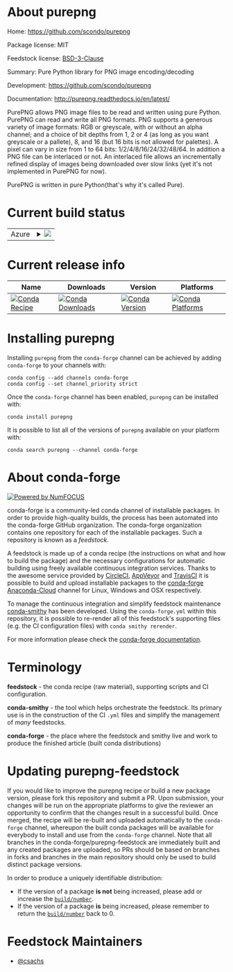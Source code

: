 About purepng
=============

Home: https://github.com/scondo/purepng

Package license: MIT

Feedstock license: [BSD-3-Clause](https://github.com/conda-forge/purepng-feedstock/blob/master/LICENSE.txt)

Summary: Pure Python library for PNG image encoding/decoding

Development: https://github.com/scondo/purepng

Documentation: http://purepng.readthedocs.io/en/latest/

PurePNG allows PNG image files to be read and written using pure Python. PurePNG can read and write all PNG formats. PNG supports a generous variety of image formats: RGB or greyscale, with or without an alpha channel; and a choice of bit depths from 1, 2 or 4 (as long as you want greyscale or a pallete), 8, and 16 (but 16 bits is not allowed for palettes). A pixel can vary in size from 1 to 64 bits: 1/2/4/8/16/24/32/48/64. In addition a PNG file can be interlaced or not. An interlaced file allows an incrementally refined display of images being downloaded over slow links (yet it's not implemented in PurePNG for now).

PurePNG is written in pure Python(that's why it's called Pure).


Current build status
====================


<table>
    
  <tr>
    <td>Azure</td>
    <td>
      <details>
        <summary>
          <a href="https://dev.azure.com/conda-forge/feedstock-builds/_build/latest?definitionId=832&branchName=master">
            <img src="https://dev.azure.com/conda-forge/feedstock-builds/_apis/build/status/purepng-feedstock?branchName=master">
          </a>
        </summary>
        <table>
          <thead><tr><th>Variant</th><th>Status</th></tr></thead>
          <tbody><tr>
              <td>linux_64_python3.10.____cpython</td>
              <td>
                <a href="https://dev.azure.com/conda-forge/feedstock-builds/_build/latest?definitionId=832&branchName=master">
                  <img src="https://dev.azure.com/conda-forge/feedstock-builds/_apis/build/status/purepng-feedstock?branchName=master&jobName=linux&configuration=linux_64_python3.10.____cpython" alt="variant">
                </a>
              </td>
            </tr><tr>
              <td>linux_64_python3.7.____73_pypy</td>
              <td>
                <a href="https://dev.azure.com/conda-forge/feedstock-builds/_build/latest?definitionId=832&branchName=master">
                  <img src="https://dev.azure.com/conda-forge/feedstock-builds/_apis/build/status/purepng-feedstock?branchName=master&jobName=linux&configuration=linux_64_python3.7.____73_pypy" alt="variant">
                </a>
              </td>
            </tr><tr>
              <td>linux_64_python3.7.____cpython</td>
              <td>
                <a href="https://dev.azure.com/conda-forge/feedstock-builds/_build/latest?definitionId=832&branchName=master">
                  <img src="https://dev.azure.com/conda-forge/feedstock-builds/_apis/build/status/purepng-feedstock?branchName=master&jobName=linux&configuration=linux_64_python3.7.____cpython" alt="variant">
                </a>
              </td>
            </tr><tr>
              <td>linux_64_python3.8.____cpython</td>
              <td>
                <a href="https://dev.azure.com/conda-forge/feedstock-builds/_build/latest?definitionId=832&branchName=master">
                  <img src="https://dev.azure.com/conda-forge/feedstock-builds/_apis/build/status/purepng-feedstock?branchName=master&jobName=linux&configuration=linux_64_python3.8.____cpython" alt="variant">
                </a>
              </td>
            </tr><tr>
              <td>linux_64_python3.9.____cpython</td>
              <td>
                <a href="https://dev.azure.com/conda-forge/feedstock-builds/_build/latest?definitionId=832&branchName=master">
                  <img src="https://dev.azure.com/conda-forge/feedstock-builds/_apis/build/status/purepng-feedstock?branchName=master&jobName=linux&configuration=linux_64_python3.9.____cpython" alt="variant">
                </a>
              </td>
            </tr><tr>
              <td>osx_64_python3.10.____cpython</td>
              <td>
                <a href="https://dev.azure.com/conda-forge/feedstock-builds/_build/latest?definitionId=832&branchName=master">
                  <img src="https://dev.azure.com/conda-forge/feedstock-builds/_apis/build/status/purepng-feedstock?branchName=master&jobName=osx&configuration=osx_64_python3.10.____cpython" alt="variant">
                </a>
              </td>
            </tr><tr>
              <td>osx_64_python3.7.____73_pypy</td>
              <td>
                <a href="https://dev.azure.com/conda-forge/feedstock-builds/_build/latest?definitionId=832&branchName=master">
                  <img src="https://dev.azure.com/conda-forge/feedstock-builds/_apis/build/status/purepng-feedstock?branchName=master&jobName=osx&configuration=osx_64_python3.7.____73_pypy" alt="variant">
                </a>
              </td>
            </tr><tr>
              <td>osx_64_python3.7.____cpython</td>
              <td>
                <a href="https://dev.azure.com/conda-forge/feedstock-builds/_build/latest?definitionId=832&branchName=master">
                  <img src="https://dev.azure.com/conda-forge/feedstock-builds/_apis/build/status/purepng-feedstock?branchName=master&jobName=osx&configuration=osx_64_python3.7.____cpython" alt="variant">
                </a>
              </td>
            </tr><tr>
              <td>osx_64_python3.8.____cpython</td>
              <td>
                <a href="https://dev.azure.com/conda-forge/feedstock-builds/_build/latest?definitionId=832&branchName=master">
                  <img src="https://dev.azure.com/conda-forge/feedstock-builds/_apis/build/status/purepng-feedstock?branchName=master&jobName=osx&configuration=osx_64_python3.8.____cpython" alt="variant">
                </a>
              </td>
            </tr><tr>
              <td>osx_64_python3.9.____cpython</td>
              <td>
                <a href="https://dev.azure.com/conda-forge/feedstock-builds/_build/latest?definitionId=832&branchName=master">
                  <img src="https://dev.azure.com/conda-forge/feedstock-builds/_apis/build/status/purepng-feedstock?branchName=master&jobName=osx&configuration=osx_64_python3.9.____cpython" alt="variant">
                </a>
              </td>
            </tr><tr>
              <td>win_64_python3.10.____cpython</td>
              <td>
                <a href="https://dev.azure.com/conda-forge/feedstock-builds/_build/latest?definitionId=832&branchName=master">
                  <img src="https://dev.azure.com/conda-forge/feedstock-builds/_apis/build/status/purepng-feedstock?branchName=master&jobName=win&configuration=win_64_python3.10.____cpython" alt="variant">
                </a>
              </td>
            </tr><tr>
              <td>win_64_python3.7.____73_pypy</td>
              <td>
                <a href="https://dev.azure.com/conda-forge/feedstock-builds/_build/latest?definitionId=832&branchName=master">
                  <img src="https://dev.azure.com/conda-forge/feedstock-builds/_apis/build/status/purepng-feedstock?branchName=master&jobName=win&configuration=win_64_python3.7.____73_pypy" alt="variant">
                </a>
              </td>
            </tr><tr>
              <td>win_64_python3.7.____cpython</td>
              <td>
                <a href="https://dev.azure.com/conda-forge/feedstock-builds/_build/latest?definitionId=832&branchName=master">
                  <img src="https://dev.azure.com/conda-forge/feedstock-builds/_apis/build/status/purepng-feedstock?branchName=master&jobName=win&configuration=win_64_python3.7.____cpython" alt="variant">
                </a>
              </td>
            </tr><tr>
              <td>win_64_python3.8.____cpython</td>
              <td>
                <a href="https://dev.azure.com/conda-forge/feedstock-builds/_build/latest?definitionId=832&branchName=master">
                  <img src="https://dev.azure.com/conda-forge/feedstock-builds/_apis/build/status/purepng-feedstock?branchName=master&jobName=win&configuration=win_64_python3.8.____cpython" alt="variant">
                </a>
              </td>
            </tr><tr>
              <td>win_64_python3.9.____cpython</td>
              <td>
                <a href="https://dev.azure.com/conda-forge/feedstock-builds/_build/latest?definitionId=832&branchName=master">
                  <img src="https://dev.azure.com/conda-forge/feedstock-builds/_apis/build/status/purepng-feedstock?branchName=master&jobName=win&configuration=win_64_python3.9.____cpython" alt="variant">
                </a>
              </td>
            </tr>
          </tbody>
        </table>
      </details>
    </td>
  </tr>
</table>

Current release info
====================

| Name | Downloads | Version | Platforms |
| --- | --- | --- | --- |
| [![Conda Recipe](https://img.shields.io/badge/recipe-purepng-green.svg)](https://anaconda.org/conda-forge/purepng) | [![Conda Downloads](https://img.shields.io/conda/dn/conda-forge/purepng.svg)](https://anaconda.org/conda-forge/purepng) | [![Conda Version](https://img.shields.io/conda/vn/conda-forge/purepng.svg)](https://anaconda.org/conda-forge/purepng) | [![Conda Platforms](https://img.shields.io/conda/pn/conda-forge/purepng.svg)](https://anaconda.org/conda-forge/purepng) |

Installing purepng
==================

Installing `purepng` from the `conda-forge` channel can be achieved by adding `conda-forge` to your channels with:

```
conda config --add channels conda-forge
conda config --set channel_priority strict
```

Once the `conda-forge` channel has been enabled, `purepng` can be installed with:

```
conda install purepng
```

It is possible to list all of the versions of `purepng` available on your platform with:

```
conda search purepng --channel conda-forge
```


About conda-forge
=================

[![Powered by
NumFOCUS](https://img.shields.io/badge/powered%20by-NumFOCUS-orange.svg?style=flat&colorA=E1523D&colorB=007D8A)](https://numfocus.org)

conda-forge is a community-led conda channel of installable packages.
In order to provide high-quality builds, the process has been automated into the
conda-forge GitHub organization. The conda-forge organization contains one repository
for each of the installable packages. Such a repository is known as a *feedstock*.

A feedstock is made up of a conda recipe (the instructions on what and how to build
the package) and the necessary configurations for automatic building using freely
available continuous integration services. Thanks to the awesome service provided by
[CircleCI](https://circleci.com/), [AppVeyor](https://www.appveyor.com/)
and [TravisCI](https://travis-ci.com/) it is possible to build and upload installable
packages to the [conda-forge](https://anaconda.org/conda-forge)
[Anaconda-Cloud](https://anaconda.org/) channel for Linux, Windows and OSX respectively.

To manage the continuous integration and simplify feedstock maintenance
[conda-smithy](https://github.com/conda-forge/conda-smithy) has been developed.
Using the ``conda-forge.yml`` within this repository, it is possible to re-render all of
this feedstock's supporting files (e.g. the CI configuration files) with ``conda smithy rerender``.

For more information please check the [conda-forge documentation](https://conda-forge.org/docs/).

Terminology
===========

**feedstock** - the conda recipe (raw material), supporting scripts and CI configuration.

**conda-smithy** - the tool which helps orchestrate the feedstock.
                   Its primary use is in the construction of the CI ``.yml`` files
                   and simplify the management of *many* feedstocks.

**conda-forge** - the place where the feedstock and smithy live and work to
                  produce the finished article (built conda distributions)


Updating purepng-feedstock
==========================

If you would like to improve the purepng recipe or build a new
package version, please fork this repository and submit a PR. Upon submission,
your changes will be run on the appropriate platforms to give the reviewer an
opportunity to confirm that the changes result in a successful build. Once
merged, the recipe will be re-built and uploaded automatically to the
`conda-forge` channel, whereupon the built conda packages will be available for
everybody to install and use from the `conda-forge` channel.
Note that all branches in the conda-forge/purepng-feedstock are
immediately built and any created packages are uploaded, so PRs should be based
on branches in forks and branches in the main repository should only be used to
build distinct package versions.

In order to produce a uniquely identifiable distribution:
 * If the version of a package **is not** being increased, please add or increase
   the [``build/number``](https://docs.conda.io/projects/conda-build/en/latest/resources/define-metadata.html#build-number-and-string).
 * If the version of a package **is** being increased, please remember to return
   the [``build/number``](https://docs.conda.io/projects/conda-build/en/latest/resources/define-metadata.html#build-number-and-string)
   back to 0.

Feedstock Maintainers
=====================

* [@csachs](https://github.com/csachs/)


